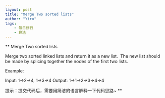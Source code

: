```yaml
---
layout: post
title: "Merge Two sorted lists"
author: "Yiru"
tags: 
    - 每日修行
    - 算法
---
```


**
Merge Two sorted lists

Merge two sorted linked lists and return it as a new list. 
The new list should be made by splicing together the nodes of the first two lists.

Example:

Input: 1->2->4, 1->3->4
Output: 1->1->2->3->4->4

提示：提交代码后，需要用简洁的语言解释一下代码思路~
**
